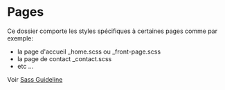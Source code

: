 # Pages

Ce dossier comporte les styles spécifiques à certaines pages comme par exemple:
- la page d'accueil _home.scss ou _front-page.scss
- la page de contact _contact.scss
- etc ...

Voir [Sass Guideline](https://sass-guidelin.es/fr/#architecture)
